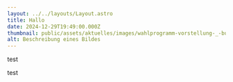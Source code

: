 ```yaml
---
layout: ../../layouts/Layout.astro
title: Hallo
date: 2024-12-29T19:49:00.000Z
thumbnail: public/assets/aktuelles/images/wahlprogramm-vorstellung-_-bundestagswahl-2025.jpg
alt: Beschreibung eines Bildes
---
```


test

test
